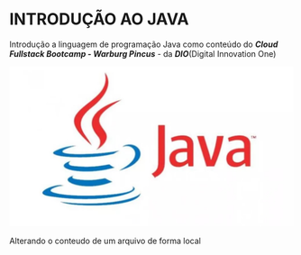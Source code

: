 # INTRODUÇÃO AO JAVA

Introdução a linguagem de programação Java como conteúdo do ***Cloud Fullstack Bootcamp - Warburg Pincus*** - da ***DIO***(Digital Innovation One)

![A linguagem Java](/img/logo-java.jpg "logo Java")

Alterando o conteudo de um arquivo de forma local

